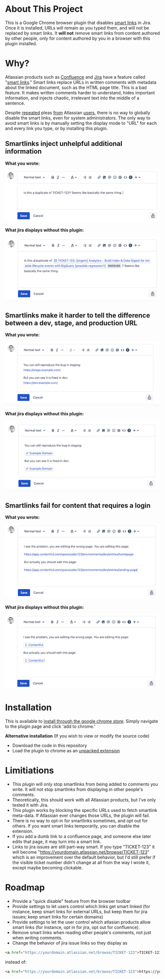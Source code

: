 # About This Project
This is a Google Chrome browser plugin that disables [smart links](https://community.atlassian.com/t5/Confluence-articles/Smart-Links-a-richer-way-to-hyperlink/ba-p/1412786) in Jira. Once it is installed, URLs will remain as you typed them, and will not be replaced by smart links. It **will not** remove smart links from content authored by other people, only for content authored by you in a browser with this plugin installed.

# Why?

Atlassian products such as [Confluence](https://www.atlassian.com/software/confluence) and [Jira](https://www.atlassian.com/software/jira) have a feature called "[smart links](https://community.atlassian.com/t5/Confluence-articles/Smart-Links-a-richer-way-to-hyperlink/ba-p/1412786)." Smart links replace URLs in written comments with metadata about the linked document, such as the HTML page title. This is a bad feature. It makes written comments harder to understand, hides important information, and injects chaotic, irrelevant text into the middle of a sentence.

Despite [repeated](https://jira.atlassian.com/browse/JRACLOUD-77107) pleas [from](https://jira.atlassian.com/browse/JRACLOUD-72429) Atlassian [users](https://community.atlassian.com/t5/Jira-questions/Is-there-a-way-to-disable-links-transformation-in-JIRA/qaq-p/1728471), there is no way to globally disable the smart links, even for system administrators. The only way to avoid smart links is by manually setting the display mode to "URL" for each and every link you type, or by installing this plugin.

## Smartlinks inject unhelpful additional information

**What you wrote:**

![jira before](https://github.com/MKorostoff/jira-dumb-links/blob/master/docs/__jira_before.png?raw=true)

**What jira displays without this plugin:**

![jira after](https://github.com/MKorostoff/jira-dumb-links/blob/master/docs/__jira_after.png?raw=true)

## Smartlinks make it harder to tell the difference between a dev, stage, and production URL

**What you wrote:**

![dev stage before](https://github.com/MKorostoff/jira-dumb-links/blob/master/docs/__devstage_before.png?raw=true)

**What jira displays without this plugin:**

![dev stage after](https://github.com/MKorostoff/jira-dumb-links/blob/master/docs/__devstage_after.png?raw=true)

## Smartlinks fail for content that requires a login

**What you wrote:**

![dev stage before](https://github.com/MKorostoff/jira-dumb-links/blob/master/docs/__contentful_before.png?raw=true)

**What jira displays without this plugin:**

![dev stage after](https://github.com/MKorostoff/jira-dumb-links/blob/master/docs/__contentful_after.png?raw=true)


# Installation
This is available to [install through the google chrome store](https://chrome.google.com/webstore/detail/jira-dumb-links/benhkamiokceniccopchdlkhcjaakpno). Simply navigate to the plugin page and click 'add to chrome.'

**Alternative installation**
(If you wish to view or modify the source code)
- Download the code in this repository
- Load the plugin to chrome as an [unpacked extension](https://webkul.com/blog/how-to-install-the-unpacked-extension-in-chrome/)

# Limitiations
- This plugin will only stop smartlinks from being added to comments you write. It will not stop smartlinks from displaying in other people's comments.
- Theoretically, this should work with all Atlassian products, but I've only tested it with Jira.
- This plugin works by blocking the specific URLs used to fetch smartlink meta-data. If Atlassian ever changes those URLs, the plugin will fail.
- There is no way to opt-in for smartlinks sometimes, and opt out for others. If you want smart links temporarily, you can disable the extension.
- If you add a dumb link to a confluence page, and someone else later edits that page, it may turn into a smart link.
- Links to jira issues are still part-way smart. If you type "TICKET-123" it will become "https://yourdomain.atlassian.net/browse/TICKET-123" which is an improvement over the default behavior, but I'd still prefer if the visible ticket number didn't change at all from the way I wrote it, except maybe becoming clickable.

# Roadmap
- Provide a "quick disable" feature from the browser toolbar
- Provide settings to let users control which links get smart linked (for instance, keep smart links for external URLs, but keep them for jira issues; keep smart links for certain domains)
- Provide settings to let the user control which atlasian products allow smart links (for instance, opt in for jira, opt out for confluence).
- Remove smart links when reading other people's comments, not just when writing comments.
- Change the behavior of jira issue links so they display as

```html
<a href="https://yourdomain.atlassian.net/browse/TICKET-123">TICKET-123</a>
```

instead of:

```html
<a href="https://yourdomain.atlassian.net/browse/TICKET-123">https://yourdomain.atlassian.net/browse/TICKET-123</a>
```
